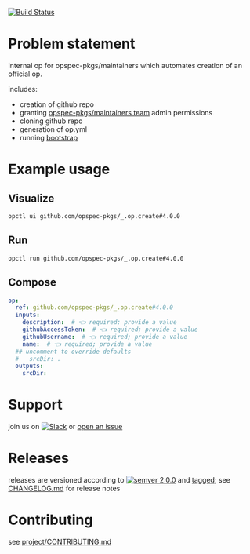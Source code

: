 [![Build Status](https://github.com/opspec-pkgs/_.op.create/workflows/Build/badge.svg?branch=master)](https://github.com/opspec-pkgs/_.op.create/actions?query=workflow%3Abuild+branch%3Amaster)

# Problem statement

internal op for opspec-pkgs/maintainers which automates creation of an official op.

includes:
- creation of github repo
- granting [opspec-pkgs/maintainers team](https://github.com/orgs/opspec-pkgs/teams/maintainers/members) admin permissions
- cloning github repo
- generation of op.yml
- running [bootstrap](https://github.com/opspec-pkgs/_.pkg.bootstrap)


# Example usage

## Visualize

```shell
opctl ui github.com/opspec-pkgs/_.op.create#4.0.0
```

## Run

```
opctl run github.com/opspec-pkgs/_.op.create#4.0.0
```

## Compose

```yaml
op:
  ref: github.com/opspec-pkgs/_.op.create#4.0.0
  inputs:
    description:  # 👈 required; provide a value
    githubAccessToken:  # 👈 required; provide a value
    githubUsername:  # 👈 required; provide a value
    name:  # 👈 required; provide a value
  ## uncomment to override defaults
  #   srcDir: .
  outputs:
    srcDir:
```

# Support

join us on
[![Slack](https://img.shields.io/badge/slack-opctl-E01563.svg)](https://join.slack.com/t/opctl/shared_invite/zt-51zodvjn-Ul_UXfkhqYLWZPQTvNPp5w)
or
[open an issue](https://github.com/opspec-pkgs/_.op.create/issues)

# Releases

releases are versioned according to
[![semver 2.0.0](https://img.shields.io/badge/semver-2.0.0-brightgreen.svg)](http://semver.org/spec/v2.0.0.html)
and [tagged](https://git-scm.com/book/en/v2/Git-Basics-Tagging); see
[CHANGELOG.md](CHANGELOG.md) for release notes

# Contributing

see
[project/CONTRIBUTING.md](https://github.com/opspec-pkgs/project/blob/master/CONTRIBUTING.md)
